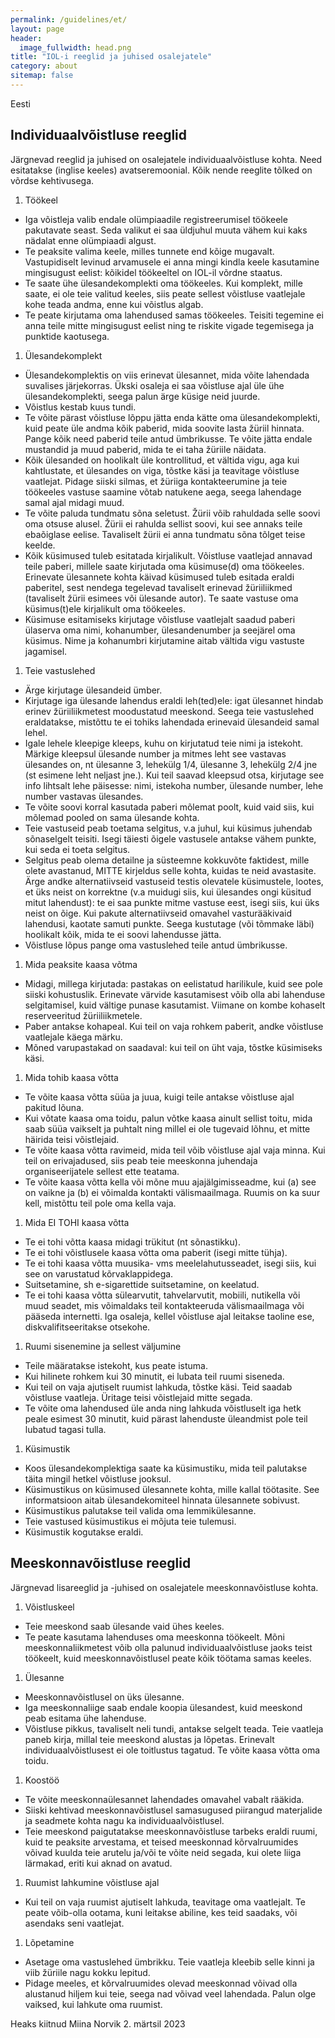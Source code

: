 ```yaml
---
permalink: /guidelines/et/
layout: page
header:
  image_fullwidth: head.png
title: "IOL-i reeglid ja juhised osalejatele"
category: about
sitemap: false
---
```


Eesti

## Individuaalvõistluse reeglid

Järgnevad reeglid ja juhised on osalejatele individuaalvõistluse kohta. Need esitatakse (inglise keeles) avatseremoonial. Kõik nende reeglite tõlked on võrdse kehtivusega.

1. Töökeel
  * Iga võistleja valib endale olümpiaadile registreerumisel töökeele pakutavate seast. Seda valikut ei saa üldjuhul muuta vähem kui kaks nädalat enne olümpiaadi algust.
  * Te peaksite valima keele, milles tunnete end kõige mugavalt. Vastupidiselt levinud arvamusele ei anna mingi kindla keele kasutamine mingisugust eelist: kõikidel töökeeltel on IOL-il võrdne staatus.
  * Te saate ühe ülesandekomplekti oma töökeeles. Kui komplekt, mille saate, ei ole teie valitud keeles, siis peate sellest võistluse vaatlejale kohe teada andma, enne kui võistlus algab.
  * Te peate kirjutama oma lahendused samas töökeeles. Teisiti tegemine ei anna teile mitte mingisugust eelist ning te riskite vigade tegemisega ja punktide kaotusega.
1. Ülesandekomplekt
  * Ülesandekomplektis on viis erinevat ülesannet, mida võite lahendada suvalises järjekorras. Ükski osaleja ei saa võistluse ajal üle ühe ülesandekomplekti, seega palun ärge küsige neid juurde.
  * Võistlus kestab kuus tundi.
  * Te võite pärast võistluse lõppu jätta enda kätte oma ülesandekomplekti, kuid peate üle andma kõik paberid, mida soovite lasta žüriil hinnata. Pange kõik need paberid  teile antud ümbrikusse. Te võite jätta endale mustandid ja muud paberid, mida te ei taha žüriile näidata.
  * Kõik ülesanded on hoolikalt üle kontrollitud, et vältida vigu, aga kui kahtlustate, et ülesandes on viga, tõstke käsi ja teavitage võistluse vaatlejat. Pidage siiski silmas, et žüriiga kontakteerumine ja teie töökeeles vastuse saamine võtab natukene aega, seega lahendage samal ajal midagi muud.
  * Te võite paluda tundmatu sõna seletust. Žürii võib rahuldada selle soovi oma otsuse alusel. Žürii ei rahulda sellist soovi, kui see annaks teile ebaõiglase eelise. Tavaliselt žürii ei anna tundmatu sõna tõlget teise keelde.  
  * Kõik küsimused tuleb esitatada kirjalikult. Võistluse vaatlejad annavad teile paberi, millele saate kirjutada oma küsimuse(d) oma töökeeles. Erinevate ülesannete kohta käivad küsimused tuleb esitada eraldi paberitel, sest nendega tegelevad tavaliselt erinevad žüriiliikmed (tavaliselt žürii esimees või ülesande autor). Te saate vastuse oma küsimus(t)ele kirjalikult oma töökeeles. 
  * Küsimuse esitamiseks kirjutage võistluse vaatlejalt saadud paberi ülaserva oma nimi, kohanumber, ülesandenumber ja seejärel oma küsimus. Nime ja kohanumbri kirjutamine aitab vältida vigu vastuste jagamisel.
1. Teie vastuslehed
  * Ärge kirjutage ülesandeid ümber.
  * Kirjutage iga ülesande lahendus eraldi leh(ted)ele: igat ülesannet hindab erinev žüriiliikmetest moodustatud meeskond. Seega teie vastuslehed eraldatakse, mistõttu te ei tohiks lahendada erinevaid ülesandeid samal lehel.
  * Igale lehele kleepige kleeps, kuhu on kirjutatud teie nimi ja istekoht. Märkige kleepsul ülesande number ja mitmes leht see vastavas ülesandes on, nt ülesanne 3, lehekülg 1/4, ülesanne 3, lehekülg 2/4 jne (st esimene leht neljast jne.). Kui teil saavad kleepsud otsa, kirjutage see info lihtsalt lehe päisesse: nimi, istekoha number, ülesande number, lehe number vastavas ülesandes.
  * Te võite soovi korral kasutada paberi mõlemat poolt, kuid vaid siis, kui mõlemad pooled on sama ülesande kohta.
  * Teie vastuseid peab toetama selgitus, v.a juhul, kui küsimus juhendab sõnaselgelt teisiti. Isegi täiesti õigele vastusele antakse vähem punkte, kui seda ei toeta selgitus.
  * Selgitus peab olema detailne ja süsteemne kokkuvõte faktidest, mille olete avastanud, MITTE kirjeldus selle kohta, kuidas te neid avastasite. Ärge andke alternatiivseid vastuseid testis olevatele küsimustele, lootes, et üks neist on korrektne (v.a muidugi siis, kui ülesandes ongi küsitud mitut lahendust): te ei saa punkte mitme vastuse eest, isegi siis, kui üks neist on õige. Kui pakute alternatiivseid omavahel vasturääkivaid lahendusi, kaotate samuti punkte. Seega kustutage (või tõmmake läbi) hoolikalt kõik, mida te ei soovi lahendusse jätta.
  * Võistluse lõpus pange oma vastuslehed teile antud ümbrikusse.
1. Mida peaksite kaasa võtma
  * Midagi, millega kirjutada: pastakas on eelistatud harilikule, kuid see pole siiski kohustuslik. Erinevate värvide kasutamisest võib olla abi lahenduse selgitamisel, kuid vältige punase kasutamist. Viimane on kombe kohaselt reserveeritud žüriiliikmetele.
  * Paber antakse kohapeal. Kui teil on vaja rohkem paberit, andke võistluse vaatlejale käega märku.
  * Mõned varupastakad on saadaval: kui teil on üht vaja, tõstke küsimiseks käsi.
1. Mida tohib kaasa võtta
  * Te võite kaasa võtta süüa ja juua, kuigi teile antakse võistluse ajal pakitud lõuna.
  * Kui võtate kaasa oma toidu, palun võtke kaasa ainult sellist toitu, mida saab süüa vaikselt ja puhtalt ning millel ei ole tugevaid lõhnu, et mitte häirida teisi võistlejaid.
  * Te võite kaasa võtta ravimeid, mida teil võib võistluse ajal vaja minna. Kui teil on erivajadused, siis peab teie meeskonna juhendaja organiseerijatele sellest ette teatama.
  * Te võite kaasa võtta kella või mõne muu ajajälgimisseadme, kui (a) see on vaikne ja (b) ei võimalda kontakti välismaailmaga. Ruumis on ka suur kell, mistõttu teil pole oma kella vaja.
1. Mida EI TOHI kaasa võtta
  * Te ei tohi võtta kaasa midagi trükitut (nt sõnastikku). 
  * Te ei tohi võistlusele kaasa võtta oma paberit (isegi mitte tühja).
  * Te ei tohi kaasa võtta muusika- vms meelelahutusseadet, isegi siis, kui see on varustatud kõrvaklappidega.
  * Suitsetamine, sh e-sigarettide suitsetamine, on keelatud.
  * Te ei tohi kaasa võtta sülearvutit, tahvelarvutit, mobiili, nutikella või muud seadet, mis võimaldaks teil kontakteeruda välismaailmaga või pääseda internetti. Iga osaleja, kellel võistluse ajal leitakse taoline ese, diskvalifitseeritakse otsekohe.
1. Ruumi sisenemine ja sellest väljumine
  * Teile määratakse istekoht, kus peate istuma.
  * Kui hilinete rohkem kui 30 minutit, ei lubata teil ruumi siseneda.
  * Kui teil on vaja ajutiselt ruumist lahkuda, tõstke käsi. Teid saadab võistluse vaatleja. Üritage teisi võistlejaid mitte segada.
  * Te võite oma lahendused üle anda ning lahkuda võistluselt iga hetk peale esimest 30 minutit, kuid pärast lahenduste üleandmist pole teil lubatud tagasi tulla.
1. Küsimustik
  * Koos ülesandekomplektiga saate ka küsimustiku, mida teil palutakse täita mingil hetkel võistluse jooksul.
  * Küsimustikus on küsimused ülesannete kohta, mille kallal töötasite. See informatsioon aitab ülesandekomiteel hinnata ülesannete sobivust.
  * Küsimustikus palutakse teil valida oma lemmikülesanne.
  * Teie vastused küsimustikus ei mõjuta teie tulemusi.
  * Küsimustik kogutakse eraldi.

## Meeskonnavõistluse reeglid

Järgnevad lisareeglid ja -juhised on osalejatele meeskonnavõistluse kohta.

1. Võistluskeel
  * Teie meeskond saab ülesande vaid ühes keeles.
  * Te peate kasutama lahenduses oma meeskonna töökeelt. Mõni meeskonnaliikmetest võib olla palunud individuaalvõistluse jaoks teist töökeelt, kuid meeskonnavõistlusel peate kõik töötama samas keeles.
1. Ülesanne
  * Meeskonnavõistlusel on üks ülesanne.
  * Iga meeskonnaliige saab endale koopia ülesandest, kuid meeskond peab esitama ühe lahenduse.
  * Võistluse pikkus, tavaliselt neli tundi, antakse selgelt teada. Teie vaatleja paneb kirja, millal teie meeskond alustas ja lõpetas. Erinevalt individuaalvõistlusest ei ole toitlustus tagatud. Te võite kaasa võtta oma toidu.
1. Koostöö
  * Te võite meeskonnaülesannet lahendades omavahel vabalt rääkida.
  * Siiski kehtivad meeskonnavõistlusel samasugused piirangud materjalide ja seadmete kohta nagu ka individuaalvõistlusel.
  * Teie meeskond paigutatakse meeskonnavõistluse tarbeks eraldi ruumi, kuid te peaksite arvestama, et teised meeskonnad kõrvalruumides võivad kuulda teie arutelu ja/või te võite neid segada, kui olete liiga lärmakad, eriti kui aknad on avatud.
1. Ruumist lahkumine võistluse ajal
  * Kui teil on vaja ruumist ajutiselt lahkuda, teavitage oma vaatlejalt. Te peate võib-olla ootama, kuni leitakse abiline, kes teid saadaks, või asendaks seni vaatlejat.
1. Lõpetamine
  * Asetage oma vastuslehed ümbrikku. Teie vaatleja kleebib selle kinni ja viib žüriile nagu kokku lepitud.
  * Pidage meeles, et kõrvalruumides olevad meeskonnad võivad olla alustanud hiljem kui teie, seega nad võivad veel lahendada. Palun olge vaiksed, kui lahkute oma ruumist.

Heaks kiitnud Miina Norvik 2. märtsil 2023